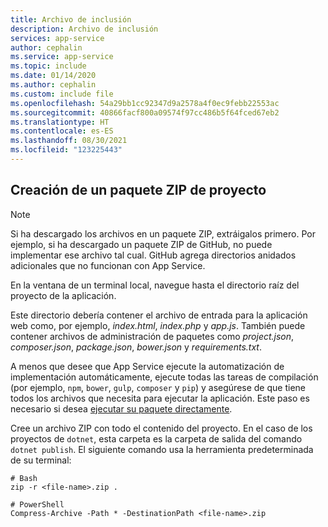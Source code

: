 ```yaml
---
title: Archivo de inclusión
description: Archivo de inclusión
services: app-service
author: cephalin
ms.service: app-service
ms.topic: include
ms.date: 01/14/2020
ms.author: cephalin
ms.custom: include file
ms.openlocfilehash: 54a29bb1cc92347d9a2578a4f0ec9febb22553ac
ms.sourcegitcommit: 40866facf800a09574f97cc486b5f64fced67eb2
ms.translationtype: HT
ms.contentlocale: es-ES
ms.lasthandoff: 08/30/2021
ms.locfileid: "123225443"
---
```

## <a name="create-a-project-zip-package"></a>Creación de un paquete ZIP de proyecto

>[!NOTE]
> Si ha descargado los archivos en un paquete ZIP, extráigalos primero. Por ejemplo, si ha descargado un paquete ZIP de GitHub, no puede implementar ese archivo tal cual. GitHub agrega directorios anidados adicionales que no funcionan con App Service. 
>

En la ventana de un terminal local, navegue hasta el directorio raíz del proyecto de la aplicación. 

Este directorio debería contener el archivo de entrada para la aplicación web como, por ejemplo, _index.html_, _index.php_ y _app.js_. También puede contener archivos de administración de paquetes como _project.json_, _composer.json_, _package.json_, _bower.json_ y _requirements.txt_.

A menos que desee que App Service ejecute la automatización de implementación automáticamente, ejecute todas las tareas de compilación (por ejemplo, `npm`, `bower`, `gulp`, `composer` y `pip`) y asegúrese de que tiene todos los archivos que necesita para ejecutar la aplicación. Este paso es necesario si desea [ejecutar su paquete directamente](../articles/app-service/deploy-run-package.md).

Cree un archivo ZIP con todo el contenido del proyecto. En el caso de los proyectos de `dotnet`, esta carpeta es la carpeta de salida del comando `dotnet publish`. El siguiente comando usa la herramienta predeterminada de su terminal:

```
# Bash
zip -r <file-name>.zip .

# PowerShell
Compress-Archive -Path * -DestinationPath <file-name>.zip
``` 

